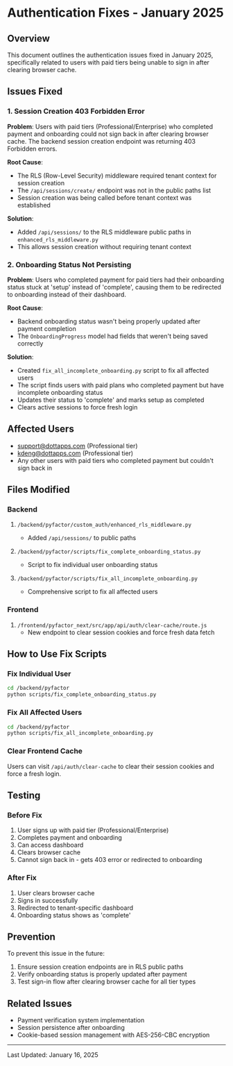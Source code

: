 # Authentication Fixes - January 2025

## Overview
This document outlines the authentication issues fixed in January 2025, specifically related to users with paid tiers being unable to sign in after clearing browser cache.

## Issues Fixed

### 1. Session Creation 403 Forbidden Error
**Problem**: Users with paid tiers (Professional/Enterprise) who completed payment and onboarding could not sign back in after clearing browser cache. The backend session creation endpoint was returning 403 Forbidden errors.

**Root Cause**: 
- The RLS (Row-Level Security) middleware required tenant context for session creation
- The `/api/sessions/create/` endpoint was not in the public paths list
- Session creation was being called before tenant context was established

**Solution**:
- Added `/api/sessions/` to the RLS middleware public paths in `enhanced_rls_middleware.py`
- This allows session creation without requiring tenant context

### 2. Onboarding Status Not Persisting
**Problem**: Users who completed payment for paid tiers had their onboarding status stuck at 'setup' instead of 'complete', causing them to be redirected to onboarding instead of their dashboard.

**Root Cause**:
- Backend onboarding status wasn't being properly updated after payment completion
- The `OnboardingProgress` model had fields that weren't being saved correctly

**Solution**:
- Created `fix_all_incomplete_onboarding.py` script to fix all affected users
- The script finds users with paid plans who completed payment but have incomplete onboarding status
- Updates their status to 'complete' and marks setup as completed
- Clears active sessions to force fresh login

## Affected Users
- support@dottapps.com (Professional tier)
- kdeng@dottapps.com (Professional tier)
- Any other users with paid tiers who completed payment but couldn't sign back in

## Files Modified

### Backend
1. `/backend/pyfactor/custom_auth/enhanced_rls_middleware.py`
   - Added `/api/sessions/` to public paths

2. `/backend/pyfactor/scripts/fix_complete_onboarding_status.py`
   - Script to fix individual user onboarding status

3. `/backend/pyfactor/scripts/fix_all_incomplete_onboarding.py`
   - Comprehensive script to fix all affected users

### Frontend
1. `/frontend/pyfactor_next/src/app/api/auth/clear-cache/route.js`
   - New endpoint to clear session cookies and force fresh data fetch

## How to Use Fix Scripts

### Fix Individual User
```bash
cd /backend/pyfactor
python scripts/fix_complete_onboarding_status.py
```

### Fix All Affected Users
```bash
cd /backend/pyfactor
python scripts/fix_all_incomplete_onboarding.py
```

### Clear Frontend Cache
Users can visit `/api/auth/clear-cache` to clear their session cookies and force a fresh login.

## Testing

### Before Fix
1. User signs up with paid tier (Professional/Enterprise)
2. Completes payment and onboarding
3. Can access dashboard
4. Clears browser cache
5. Cannot sign back in - gets 403 error or redirected to onboarding

### After Fix
1. User clears browser cache
2. Signs in successfully
3. Redirected to tenant-specific dashboard
4. Onboarding status shows as 'complete'

## Prevention
To prevent this issue in the future:
1. Ensure session creation endpoints are in RLS public paths
2. Verify onboarding status is properly updated after payment
3. Test sign-in flow after clearing browser cache for all tier types

## Related Issues
- Payment verification system implementation
- Session persistence after onboarding
- Cookie-based session management with AES-256-CBC encryption

---
Last Updated: January 16, 2025